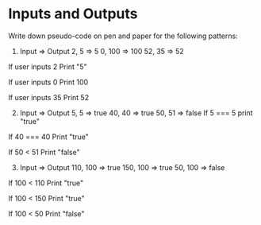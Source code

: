 # Inputs and Outputs

Write down pseudo-code on pen and paper for the following patterns:

1.  Input => Output
    2, 5 => 5
    0, 100 => 100
    52, 35 => 52

If user inputs 2
Print "5"

If user inputs 0
Print 100

If user inputs 35
Print 52

2.  Input => Output
    5, 5 => true
    40, 40 => true
    50, 51 => false
    If 5 === 5
    print "true"

If 40 === 40
Print "true"

If 50 < 51
Print "false"

3.  Input => Output
    110, 100 => true
    150, 100 => true
    50, 100 => false

If 100 < 110
Print "true"

If 100 < 150
Print "true"

If 100 < 50
Print "false"
